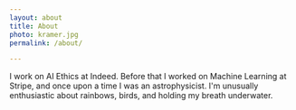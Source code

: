 ```yaml
---
layout: about
title: About
photo: kramer.jpg
permalink: /about/

---
```


I work on AI Ethics at Indeed. Before that I worked on Machine Learning at Stripe, 
and once upon a time I was an astrophysicist. I'm unusually enthusiastic about rainbows, birds, and 
holding my breath underwater.
